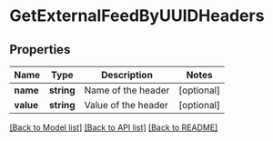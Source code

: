 # GetExternalFeedByUUIDHeaders

## Properties
Name | Type | Description | Notes
------------ | ------------- | ------------- | -------------
**name** | **string** | Name of the header | [optional] 
**value** | **string** | Value of the header | [optional] 

[[Back to Model list]](../../README.md#documentation-for-models) [[Back to API list]](../../README.md#documentation-for-api-endpoints) [[Back to README]](../../README.md)


